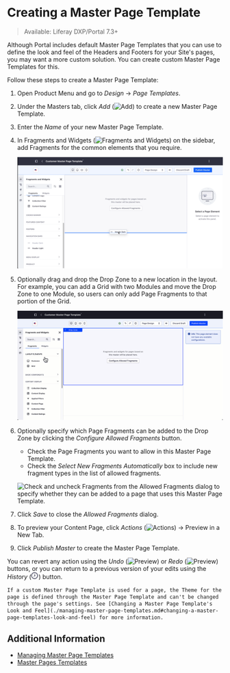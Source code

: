# Creating a Master Page Template

> Available: Liferay DXP/Portal 7.3+

Although Portal includes default Master Page Templates that you can use to define the look and feel of the Headers and Footers for your Site's pages, you may want a more custom solution. You can create custom Master Page Templates for this.

Follow these steps to create a Master Page Template:

1. Open Product Menu and go to *Design* &rarr; *Page Templates*.
1. Under the Masters tab, click *Add* (![Add](./../../../images/icon-add.png)) to create a new Master Page Template.
1. Enter the *Name* of your new Master Page Template.
1. In Fragments and Widgets (![Fragments and Widgets](./../../../images/icon-add-widget.png)) on the sidebar, add Fragments for the common elements that you require.

    ![Add the Master Page Template's common elements from the Footers and Navigation Bars sections.](./creating-a-master-page-template/images/02.png) 

1. Optionally drag and drop the Drop Zone to a new location in the layout. For example, you can add a Grid with two Modules and move the Drop Zone to one Module, so users can only add Page Fragments to that portion of the Grid.

    ![You can move the Drop Zone to control where users can add Page Fragments.](./creating-a-master-page-template/images/03.gif) 

1. Optionally specify which Page Fragments can be added to the Drop Zone by clicking the *Configure Allowed Fragments* button.

    - Check the Page Fragments you want to allow in this Master Page Template.
    - Check the *Select New Fragments Automatically* box to include new fragment types in the list of allowed fragments.

    ![Check and uncheck Fragments from the Allowed Fragments dialog to specify whether they can be added to a page that uses this Master Page Template.](./creating-a-master-page-template/images/04.png) 

1. Click *Save* to close the *Allowed Fragments* dialog.
1. To preview your Content Page, click *Actions* (![Actions](../../../images/icon-actions.png)) &rarr; Preview in a New Tab.
1. Click *Publish Master* to create the Master Page Template.

You can revert any action using the *Undo* (![Preview](../../../images/icon-undo.png)) or *Redo* (![Preview](../../../images/icon-redo.png)) buttons, or you can return to a previous version of your edits using the *History* (![Preview](../../../images/icon-time.png)) button.

```{note}
If a custom Master Page Template is used for a page, the Theme for the page is defined through the Master Page Template and can't be changed through the page's settings. See [Changing a Master Page Template's Look and Feel](./managing-master-page-templates.md#changing-a-master-page-templates-look-and-feel) for more information.
```

## Additional Information

- [Managing Master Page Templates](./managing-master-page-templates.md)
- [Master Pages Templates](./master-page-templates.md)
